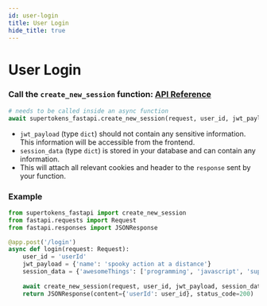 ```yaml
---
id: user-login
title: User Login
hide_title: true
---
```


# User Login

### Call the `create_new_session` function: [API Reference](../api-reference/create-new-session)
```python
# needs to be called inside an async function
await supertokens_fastapi.create_new_session(request, user_id, jwt_payload, session_data);
```
- `jwt_payload` (type `dict`) should not contain any sensitive information. This information will be accessible from the frontend.
- `session_data` (type `dict`) is stored in your database and can contain any information.
- This will attach all relevant cookies and header to the `response` sent by your function.

<div class="divider"></div> 

### Example
```python
from supertokens_fastapi import create_new_session
from fastapi.requests import Request
from fastapi.responses import JSONResponse

@app.post('/login')
async def login(request: Request):
    user_id = 'userId'
    jwt_payload = {'name': 'spooky action at a distance'}
    session_data = {'awesomeThings': ['programming', 'javascript', 'supertokens']}
    
    await create_new_session(request, user_id, jwt_payload, session_data)
    return JSONResponse(content={'userId': user_id}, status_code=200)
```